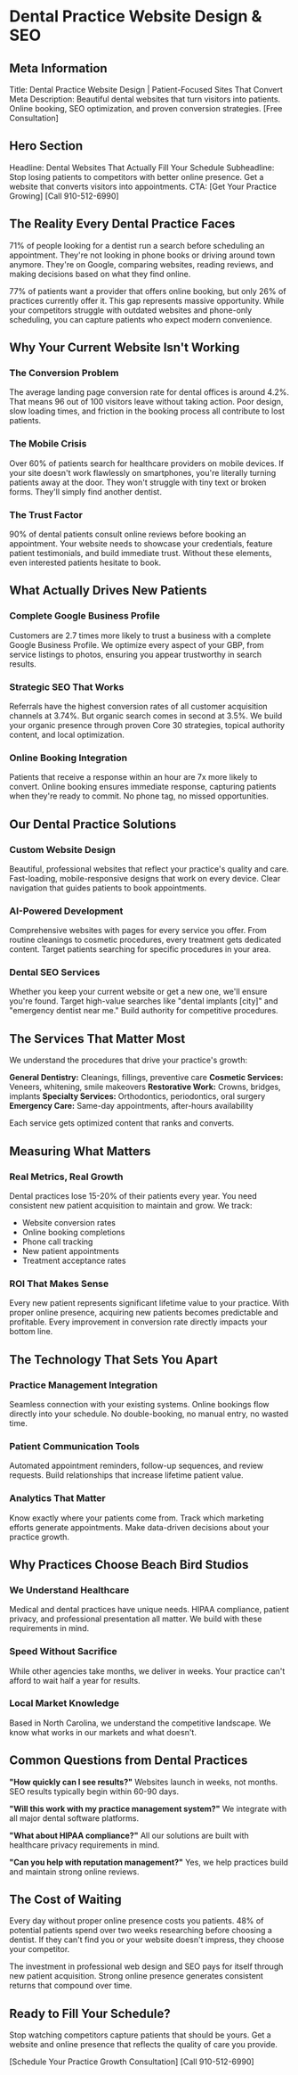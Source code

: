 # Dental Practice Website Design & SEO

## Meta Information
Title: Dental Practice Website Design | Patient-Focused Sites That Convert
Meta Description: Beautiful dental websites that turn visitors into patients. Online booking, SEO optimization, and proven conversion strategies. [Free Consultation]

## Hero Section
Headline: Dental Websites That Actually Fill Your Schedule
Subheadline: Stop losing patients to competitors with better online presence. Get a website that converts visitors into appointments.
CTA: [Get Your Practice Growing] [Call 910-512-6990]

## The Reality Every Dental Practice Faces

71% of people looking for a dentist run a search before scheduling an appointment.  They're not looking in phone books or driving around town anymore. They're on Google, comparing websites, reading reviews, and making decisions based on what they find online.

77% of patients want a provider that offers online booking, but only 26% of practices currently offer it.  This gap represents massive opportunity. While your competitors struggle with outdated websites and phone-only scheduling, you can capture patients who expect modern convenience.

## Why Your Current Website Isn't Working

### The Conversion Problem
The average landing page conversion rate for dental offices is around 4.2%.  That means 96 out of 100 visitors leave without taking action. Poor design, slow loading times, and friction in the booking process all contribute to lost patients.

### The Mobile Crisis
Over 60% of patients search for healthcare providers on mobile devices.  If your site doesn't work flawlessly on smartphones, you're literally turning patients away at the door. They won't struggle with tiny text or broken forms. They'll simply find another dentist.

### The Trust Factor
90% of dental patients consult online reviews before booking an appointment.  Your website needs to showcase your credentials, feature patient testimonials, and build immediate trust. Without these elements, even interested patients hesitate to book.

## What Actually Drives New Patients

### Complete Google Business Profile
Customers are 2.7 times more likely to trust a business with a complete Google Business Profile.  We optimize every aspect of your GBP, from service listings to photos, ensuring you appear trustworthy in search results.

### Strategic SEO That Works
Referrals have the highest conversion rates of all customer acquisition channels at 3.74%.  But organic search comes in second at 3.5%. We build your organic presence through proven Core 30 strategies, topical authority content, and local optimization.

### Online Booking Integration
Patients that receive a response within an hour are 7x more likely to convert.  Online booking ensures immediate response, capturing patients when they're ready to commit. No phone tag, no missed opportunities.

## Our Dental Practice Solutions

### Custom Website Design
Beautiful, professional websites that reflect your practice's quality and care. Fast-loading, mobile-responsive designs that work on every device. Clear navigation that guides patients to book appointments.

### AI-Powered Development
Comprehensive websites with pages for every service you offer. From routine cleanings to cosmetic procedures, every treatment gets dedicated content. Target patients searching for specific procedures in your area.

### Dental SEO Services
Whether you keep your current website or get a new one, we'll ensure you're found. Target high-value searches like "dental implants [city]" and "emergency dentist near me." Build authority for competitive procedures.

## The Services That Matter Most

We understand the procedures that drive your practice's growth:

**General Dentistry:** Cleanings, fillings, preventive care
**Cosmetic Services:** Veneers, whitening, smile makeovers
**Restorative Work:** Crowns, bridges, implants
**Specialty Services:** Orthodontics, periodontics, oral surgery
**Emergency Care:** Same-day appointments, after-hours availability

Each service gets optimized content that ranks and converts.

## Measuring What Matters

### Real Metrics, Real Growth
Dental practices lose 15-20% of their patients every year.  You need consistent new patient acquisition to maintain and grow. We track:

- Website conversion rates
- Online booking completions
- Phone call tracking
- New patient appointments
- Treatment acceptance rates

### ROI That Makes Sense
Every new patient represents significant lifetime value to your practice. With proper online presence, acquiring new patients becomes predictable and profitable. Every improvement in conversion rate directly impacts your bottom line.

## The Technology That Sets You Apart

### Practice Management Integration
Seamless connection with your existing systems. Online bookings flow directly into your schedule. No double-booking, no manual entry, no wasted time.

### Patient Communication Tools
Automated appointment reminders, follow-up sequences, and review requests. Build relationships that increase lifetime patient value.

### Analytics That Matter
Know exactly where your patients come from. Track which marketing efforts generate appointments. Make data-driven decisions about your practice growth.

## Why Practices Choose Beach Bird Studios

### We Understand Healthcare
Medical and dental practices have unique needs. HIPAA compliance, patient privacy, and professional presentation all matter. We build with these requirements in mind.

### Speed Without Sacrifice
While other agencies take months, we deliver in weeks. Your practice can't afford to wait half a year for results.

### Local Market Knowledge
Based in North Carolina, we understand the competitive landscape. We know what works in our markets and what doesn't.

## Common Questions from Dental Practices

**"How quickly can I see results?"**
Websites launch in weeks, not months. SEO results typically begin within 60-90 days.

**"Will this work with my practice management system?"**
We integrate with all major dental software platforms.

**"What about HIPAA compliance?"**
All our solutions are built with healthcare privacy requirements in mind.

**"Can you help with reputation management?"**
Yes, we help practices build and maintain strong online reviews.

## The Cost of Waiting

Every day without proper online presence costs you patients. 48% of potential patients spend over two weeks researching before choosing a dentist.  If they can't find you or your website doesn't impress, they choose your competitor.

The investment in professional web design and SEO pays for itself through new patient acquisition. Strong online presence generates consistent returns that compound over time.

## Ready to Fill Your Schedule?

Stop watching competitors capture patients that should be yours. Get a website and online presence that reflects the quality of care you provide.

[Schedule Your Practice Growth Consultation] [Call 910-512-6990]